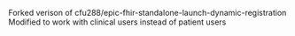 Forked verison of cfu288/epic-fhir-standalone-launch-dynamic-registration<br>
Modified to work with clinical users instead of patient users
